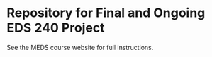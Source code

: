 # Repository for Final and Ongoing EDS 240 Project

See the MEDS course website for full instructions. 
